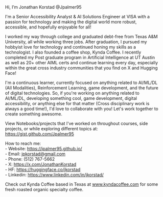 Hi, I’m Jonathan Korstad @Jpalmer95

       
I'm a Senior Accessibility Analyst & AI Solutions Engineer at VISA with a passion for technology and making the digital world more robust, accessible, and hopefully enjoyable for all!

I worked my way through college and graduated debt-free from Texas A&M University, all while working three jobs. After graduation, I pursued my hobbyist love for technology and continued honing my skills as a technologist. I also founded a coffee shop, Kynda Coffee. I recently completed my Post graduate program in Artificial Intelligence at UT Austin as well as 20+ other AIML certs and continue learning every day, especially within the great cross industry communities that you find on X and Hugging Face!

I'm a continuous learner, currently focused on anything related to AI/ML/DL (All Modalities), Reinforcement Learning, game development, and the future of digital technologies. So, if you're working on anything related to AI/ML/DL, developing something cool, game development, digital accessibility, or anything else for that matter (Cross disciplinary work is always a good time!), I'd love to collaborate with you! Let's work together to create something awesome.

View Notebooks/projects that I've worked on throughout courses, side projects, or while exploring different topics at: https://gist.github.com/Jpalmer95


How to reach me:
        <br>- Website: https://jpalmer95.github.io/
        <br>- Email: jpkorstad@gmail.com
        <br>- Phone: (512) 767-5662
        <br>- X: https://x.com/JonathanKorstad
        <br>- HF: https://huggingface.co/jkorstad
        <br>- Linkedin: https://www.linkedin.com/in/jkorstad/

Check out Kynda Coffee based in Texas at www.kyndacoffee.com for some fresh roasted organic specialty coffee.



